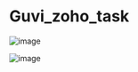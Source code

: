 # Guvi_zoho_task

![image](https://github.com/user-attachments/assets/dd1b0e67-ac55-4fc8-88de-fdd8b53ca08e)

![image](https://github.com/user-attachments/assets/cc33c7b2-406f-4afb-8662-4ee82f9f2992)

